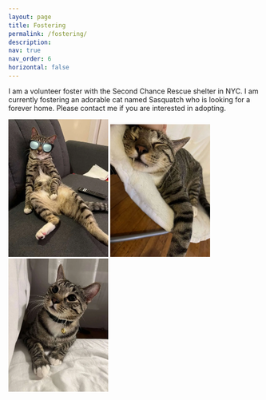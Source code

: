 ```yaml
---
layout: page
title: Fostering
permalink: /fostering/
description:
nav: true
nav_order: 6
horizontal: false
---
```


I am a volunteer foster with the Second Chance Rescue shelter in NYC. I am currently fostering an adorable cat named Sasquatch who is looking for a forever home. Please contact me if you are interested in adopting.

<img src="/assets/img/fostering/cat1.webp" alt="" width="200px"/>
<img src="/assets/img/fostering/cat2.webp" alt="" width="200px"/>
<img src="/assets/img/fostering/cat3.webp" alt="" width="200px"/>

